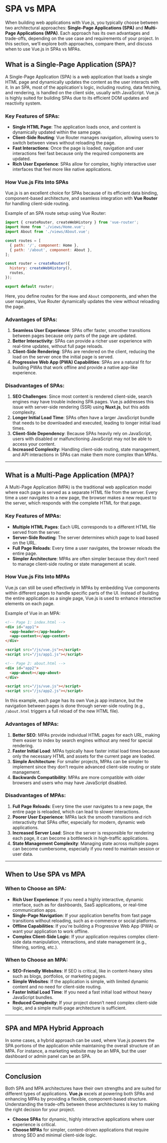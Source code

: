 # SPA vs MPA

When building web applications with Vue.js, you typically choose between two architectural approaches: **Single-Page Applications (SPA)** and **Multi-Page Applications (MPA)**. Each approach has its own advantages and trade-offs, depending on the use case and requirements of your project. In this section, we’ll explore both approaches, compare them, and discuss when to use Vue.js in SPAs vs MPAs.

## What is a Single-Page Application (SPA)?

A Single-Page Application (SPA) is a web application that loads a single HTML page and dynamically updates the content as the user interacts with it. In an SPA, most of the application's logic, including routing, data fetching, and rendering, is handled on the client side, usually with JavaScript. Vue.js is highly suited for building SPAs due to its efficient DOM updates and reactivity system.

### Key Features of SPAs:
- **Single HTML Page**: The application loads once, and content is dynamically updated within the same page.
- **Client-Side Routing**: Vue Router manages navigation, allowing users to switch between views without reloading the page.
- **Fast Interactions**: Once the page is loaded, navigation and user interactions feel fast because only the required components are updated.
- **Rich User Experience**: SPAs allow for complex, highly interactive user interfaces that feel more like native applications.

### How Vue.js Fits Into SPAs

Vue.js is an excellent choice for SPAs because of its efficient data binding, component-based architecture, and seamless integration with **Vue Router** for handling client-side routing.

Example of an SPA route setup using Vue Router:

```js
import { createRouter, createWebHistory } from 'vue-router';
import Home from './views/Home.vue';
import About from './views/About.vue';

const routes = [
  { path: '/', component: Home },
  { path: '/about', component: About },
];

const router = createRouter({
  history: createWebHistory(),
  routes,
});

export default router;
```

Here, you define routes for the `Home` and `About` components, and when the user navigates, Vue Router dynamically updates the view without reloading the page.

### Advantages of SPAs:
1. **Seamless User Experience**: SPAs offer faster, smoother transitions between pages because only parts of the page are updated.
2. **Better Interactivity**: SPAs can provide a richer user experience with real-time updates, without full page reloads.
3. **Client-Side Rendering**: SPAs are rendered on the client, reducing the load on the server once the initial page is served.
4. **Progressive Web App (PWA) Capabilities**: SPAs are a natural fit for building PWAs that work offline and provide a native app-like experience.

### Disadvantages of SPAs:
1. **SEO Challenges**: Since most content is rendered client-side, search engines may have trouble indexing SPA pages. Vue.js addresses this issue with server-side rendering (SSR) using **Nuxt.js**, but this adds complexity.
2. **Longer Initial Load Time**: SPAs often have a larger JavaScript bundle that needs to be downloaded and executed, leading to longer initial load times.
3. **Client-Side Dependency**: Because SPAs heavily rely on JavaScript, users with disabled or malfunctioning JavaScript may not be able to access your content.
4. **Increased Complexity**: Handling client-side routing, state management, and API interactions in SPAs can make them more complex than MPAs.

---

## What is a Multi-Page Application (MPA)?

A Multi-Page Application (MPA) is the traditional web application model where each page is served as a separate HTML file from the server. Every time a user navigates to a new page, the browser makes a new request to the server, which responds with the complete HTML for that page.

### Key Features of MPAs:
- **Multiple HTML Pages**: Each URL corresponds to a different HTML file served from the server.
- **Server-Side Routing**: The server determines which page to load based on the URL.
- **Full Page Reloads**: Every time a user navigates, the browser reloads the entire page.
- **Simpler Architecture**: MPAs are often simpler because they don’t need to manage client-side routing or state management at scale.

### How Vue.js Fits Into MPAs

Vue.js can still be used effectively in MPAs by embedding Vue components within different pages to handle specific parts of the UI. Instead of building the entire application as a single page, Vue.js is used to enhance interactive elements on each page.

Example of Vue in an MPA:

```html
<!-- Page 1: index.html -->
<div id="app1">
  <app-header></app-header>
  <app-content></app-content>
</div>

<script src="/js/vue.js"></script>
<script src="/js/app1.js"></script>

<!-- Page 2: about.html -->
<div id="app2">
  <app-about></app-about>
</div>

<script src="/js/vue.js"></script>
<script src="/js/app2.js"></script>
```

In this example, each page has its own Vue.js app instance, but the navigation between pages is done through server-side routing (e.g., `/about.html` triggers a full reload of the new HTML file).

### Advantages of MPAs:
1. **Better SEO**: MPAs provide individual HTML pages for each URL, making them easier to index by search engines without any need for special rendering.
2. **Faster Initial Load**: MPAs typically have faster initial load times because only the necessary HTML and assets for the current page are loaded.
3. **Simple Architecture**: For smaller projects, MPAs can be simpler to implement since they don’t require advanced client-side routing or state management.
4. **Backwards Compatibility**: MPAs are more compatible with older browsers and users who may have JavaScript disabled.

### Disadvantages of MPAs:
1. **Full Page Reloads**: Every time the user navigates to a new page, the entire page is reloaded, which can lead to slower interactions.
2. **Poorer User Experience**: MPAs lack the smooth transitions and rich interactivity that SPAs offer, especially for modern, dynamic web applications.
3. **Increased Server Load**: Since the server is responsible for rendering each page, it can become a bottleneck in high-traffic applications.
4. **State Management Complexity**: Managing state across multiple pages can become cumbersome, especially if you need to maintain session or user data.

---

## When to Use SPA vs MPA

### When to Choose an SPA:
- **Rich User Experience**: If you need a highly interactive, dynamic interface, such as for dashboards, SaaS applications, or real-time communication apps.
- **Single-Page Navigation**: If your application benefits from fast page transitions without reloading, such as e-commerce or social platforms.
- **Offline Capabilities**: If you're building a Progressive Web App (PWA) or want your application to work offline.
- **Complex Client-Side Logic**: If your application requires complex client-side data manipulation, interactions, and state management (e.g., filtering, sorting, etc.).

### When to Choose an MPA:
- **SEO-Friendly Websites**: If SEO is critical, like in content-heavy sites such as blogs, portfolios, or marketing pages.
- **Simple Websites**: If the application is simple, with limited dynamic content and no need for client-side routing.
- **Faster Initial Load Time**: If you need a fast initial load without heavy JavaScript bundles.
- **Reduced Complexity**: If your project doesn’t need complex client-side logic, and a simple multi-page architecture is sufficient.

---

## SPA and MPA Hybrid Approach

In some cases, a hybrid approach can be used, where Vue.js powers the SPA portions of the application while maintaining the overall structure of an MPA. For instance, a marketing website may be an MPA, but the user dashboard or admin panel can be an SPA.

---

## Conclusion

Both SPA and MPA architectures have their own strengths and are suited for different types of applications. **Vue.js** excels at powering both SPAs and enhancing MPAs by providing a flexible, component-based structure. Understanding the trade-offs between these architectures is key to making the right decision for your project.

- **Choose SPAs** for dynamic, highly interactive applications where user experience is critical.
- **Choose MPAs** for simpler, content-driven applications that require strong SEO and minimal client-side logic.


